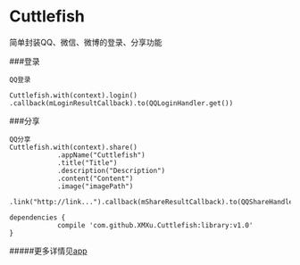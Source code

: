 # Cuttlefish
简单封装QQ、微信、微博的登录、分享功能

###登录
```
QQ登录	

Cuttlefish.with(context).login()
.callback(mLoginResultCallback).to(QQLoginHandler.get())
```

###分享
```
QQ分享
Cuttlefish.with(context).share()
            .appName("Cuttlefish")
            .title("Title")
            .description("Description")
            .content("Content")
            .image("imagePath")
            .link("http://link...").callback(mShareResultCallback).to(QQShareHandler.get(QQShareHandler.QZONE));
```

```
dependencies {
            compile 'com.github.XMXu.Cuttlefish:library:v1.0'
}
```

#####更多详情见[app](https://github.com/XMXu/Cuttlefish/tree/master/app)
